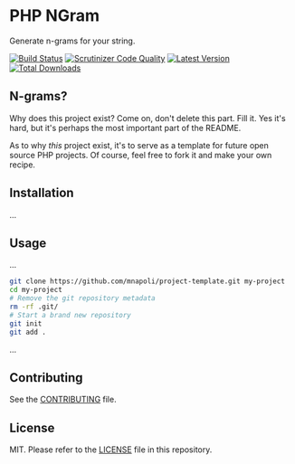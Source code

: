# PHP NGram

Generate n-grams for your string.

[![Build Status](https://img.shields.io/travis/DevinBeeuwkes/ngram/master.svg?style=flat-square)](https://travis-ci.org/DevinBeeuwkes/ngram)
[![Scrutinizer Code Quality](https://scrutinizer-ci.com/g/devinbeeuwkes/ngram/badges/quality-score.png?b=master)](https://scrutinizer-ci.com/g/devinbeeuwkes/ngram/?branch=master)
[![Latest Version](https://img.shields.io/github/release/devinbeeuwkes/ngram.svg?style=flat-square)](https://packagist.org/packages/devinbeeuwkes/ngram)
[![Total Downloads](https://img.shields.io/packagist/dt/devinbeeuwkes/ngram.svg?style=flat-square)](https://packagist.org/packages/devinbeeuwkes/ngram)


## N-grams?

Why does this project exist? Come on, don't delete this part. Fill it.
Yes it's hard, but it's perhaps the most important part of the README.

As to why *this* project exist, it's to serve as a template for future open
source PHP projects. Of course, feel free to fork it and make your own recipe.

## Installation

...

## Usage

...

```bash
git clone https://github.com/mnapoli/project-template.git my-project
cd my-project
# Remove the git repository metadata
rm -rf .git/
# Start a brand new repository
git init
git add .
```
...

## Contributing

See the [CONTRIBUTING](CONTRIBUTING.md) file.

## License

MIT. Please refer to the [LICENSE](LICENSE) file in this repository.



[wiki]: http://en.wikipedia.org/wiki/N-gram